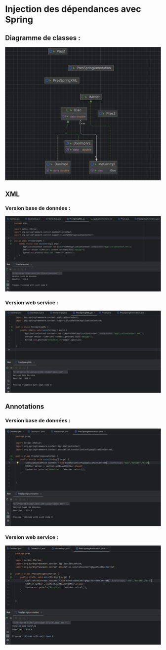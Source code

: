 <h1>Injection des dépendances avec Spring</h1>
<h2> Diagramme de classes : </h2>
<img src="captures/diag.png">
<h2>XML</h2>
<h3>Version base de données :</h3>
<img src="captures/XMLBdd.png">
<h3>Version web service :</h3>
<img src="captures/XMLWeb.png">
<h2>Annotations</h2>
<h3>Version base de données :</h3>
<img src="captures/annotationBdd.png">
<h3>Version web service :</h3>
<img src="captures/annotationWeb.png">